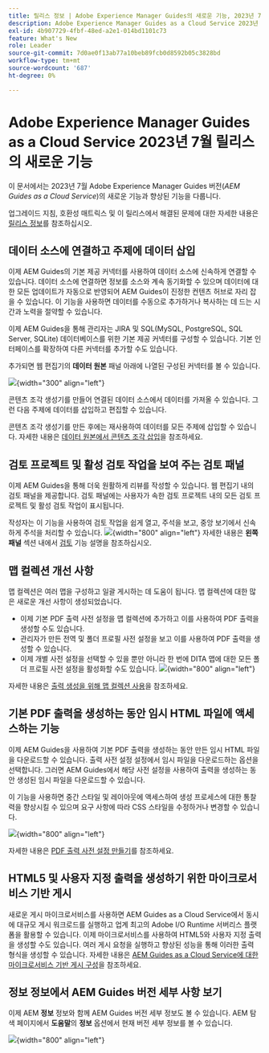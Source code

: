 ```yaml
---
title: 릴리스 정보 | Adobe Experience Manager Guides의 새로운 기능, 2023년 7월 릴리스
description: Adobe Experience Manager Guides as a Cloud Service 2023년 7월 릴리스의 새로운 기능과 향상된 기능에 대해 알아보십시오
exl-id: 4b907729-4fbf-48ed-a2e1-014bd1101c73
feature: What's New
role: Leader
source-git-commit: 7d0ae0f13ab77a10beb89fcb0d8592b05c3828bd
workflow-type: tm+mt
source-wordcount: '687'
ht-degree: 0%

---
```


# Adobe Experience Manager Guides as a Cloud Service 2023년 7월 릴리스의 새로운 기능

이 문서에서는 2023년 7월 Adobe Experience Manager Guides 버전(*AEM Guides as a Cloud Service*)의 새로운 기능과 향상된 기능을 다룹니다.

업그레이드 지침, 호환성 매트릭스 및 이 릴리스에서 해결된 문제에 대한 자세한 내용은 [릴리스 정보](release-notes-2023-7-0.md)를 참조하십시오.

## 데이터 소스에 연결하고 주제에 데이터 삽입

이제 AEM Guides의 기본 제공 커넥터를 사용하여 데이터 소스에 신속하게 연결할 수 있습니다. 데이터 소스에 연결하면 정보를 소스와 계속 동기화할 수 있으며 데이터에 대한 모든 업데이트가 자동으로 반영되어 AEM Guides이 진정한 컨텐츠 허브로 자리 잡을 수 있습니다. 이 기능을 사용하면 데이터를 수동으로 추가하거나 복사하는 데 드는 시간과 노력을 절약할 수 있습니다.

이제 AEM Guides을 통해 관리자는 JIRA 및 SQL(MySQL, PostgreSQL, SQL Server, SQLite) 데이터베이스를 위한 기본 제공 커넥터를 구성할 수 있습니다. 기본 인터페이스를 확장하여 다른 커넥터를 추가할 수도 있습니다.

추가되면 웹 편집기의 **데이터 원본** 패널 아래에 나열된 구성된 커넥터를 볼 수 있습니다.

![](assets/code-snippet-generator.png){width="300" align="left"}

콘텐츠 조각 생성기를 만들어 연결된 데이터 소스에서 데이터를 가져올 수 있습니다. 그런 다음 주제에 데이터를 삽입하고 편집할 수 있습니다.

콘텐츠 조각 생성기를 만든 후에는 재사용하여 데이터를 모든 주제에 삽입할 수 있습니다. 자세한 내용은 [데이터 원본에서 콘텐츠 조각 삽입](../user-guide/web-editor-content-snippet.md)을 참조하세요.



## 검토 프로젝트 및 활성 검토 작업을 보여 주는 검토 패널

이제 AEM Guides을 통해 더욱 원활하게 리뷰를 작성할 수 있습니다. 웹 편집기 내의 검토 패널을 제공합니다. 검토 패널에는 사용자가 속한 검토 프로젝트 내의 모든 검토 프로젝트 및 활성 검토 작업이 표시됩니다.

작성자는 이 기능을 사용하여 검토 작업을 쉽게 열고, 주석을 보고, 중앙 보기에서 신속하게 주석을 처리할 수 있습니다.
![](assets/active-review-task-comments.png){width="800" align="left"}
자세한 내용은 **왼쪽 패널** 섹션 내에서 [검토](../user-guide/web-editor-features.md#id2051EA0M0HS) 기능 설명을 참조하십시오.


## 맵 컬렉션 개선 사항

맵 컬렉션은 여러 맵을 구성하고 일괄 게시하는 데 도움이 됩니다. 맵 컬렉션에 대한 많은 새로운 개선 사항이 생성되었습니다.

- 이제 기본 PDF 출력 사전 설정을 맵 컬렉션에 추가하고 이를 사용하여 PDF 출력을 생성할 수도 있습니다.
- 관리자가 만든 전역 및 폴더 프로필 사전 설정을 보고 이를 사용하여 PDF 출력을 생성할 수 있습니다.
- 이제 개별 사전 설정을 선택할 수 있을 뿐만 아니라 한 번에 DITA 맵에 대한 모든 폴더 프로필 사전 설정을 활성화할 수도 있습니다.
  ![](assets/edit-map-collection.png){width="800" align="left"}

자세한 내용은 [출력 생성을 위해 맵 컬렉션 사용](../user-guide/generate-output-use-map-collection-output-generation.md)을 참조하세요.

## 기본 PDF 출력을 생성하는 동안 임시 HTML 파일에 액세스하는 기능

이제 AEM Guides을 사용하여 기본 PDF 출력을 생성하는 동안 만든 임시 HTML 파일을 다운로드할 수 있습니다. 출력 사전 설정 설정에서 임시 파일을 다운로드하는 옵션을 선택합니다.  그러면 AEM Guides에서 해당 사전 설정을 사용하여 출력을 생성하는 동안 생성된 임시 파일을 다운로드할 수 있습니다.

이 기능을 사용하면 중간 스타일 및 레이아웃에 액세스하여 생성 프로세스에 대한 통찰력을 향상시킬 수 있으며 요구 사항에 따라 CSS 스타일을 수정하거나 변경할 수 있습니다.

![](assets/native-pdf-advanced-settings.png){width="800" align="left"}

자세한 내용은 [PDF 출력 사전 설정 만들기](../web-editor/native-pdf-web-editor.md#create-output-preset)를 참조하세요.

## HTML5 및 사용자 지정 출력을 생성하기 위한 마이크로서비스 기반 게시

새로운 게시 마이크로서비스를 사용하면 AEM Guides as a Cloud Service에서 동시에 대규모 게시 워크로드를 실행하고 업계 최고의 Adobe I/O Runtime 서버리스 플랫폼을 활용할 수 있습니다. 이제 마이크로서비스를 사용하여 HTML5와 사용자 지정 출력을 생성할 수도 있습니다.
여러 게시 요청을 실행하고 향상된 성능을 통해 이러한 출력 형식을 생성할 수 있습니다.
자세한 내용은 [AEM Guides as a Cloud Service에 대한 마이크로서비스 기반 게시 구성](../knowledge-base/publishing/configure-microservices.md)을 참조하세요.

## 정보 정보에서 AEM Guides 버전 세부 사항 보기

이제 AEM **정보** 정보와 함께 AEM Guides 버전 세부 정보도 볼 수 있습니다. AEM 탐색 페이지에서 **도움말**&#x200B;의 **정보** 옵션에서 현재 버전 세부 정보를 볼 수 있습니다.

![](assets/about-aem-help.png){width="800" align="left"}
